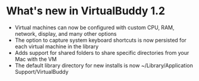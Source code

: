 # What's new in VirtualBuddy 1.2

- Virtual machines can now be configured with custom CPU, RAM, network, display, and many other options
- The option to capture system keyboard shortcuts is now persisted for each virtual machine in the library
- Adds support for shared folders to share specific directories from your Mac with the VM
- The default library directory for new installs is now ~/Library/Application Support/VirtualBuddy